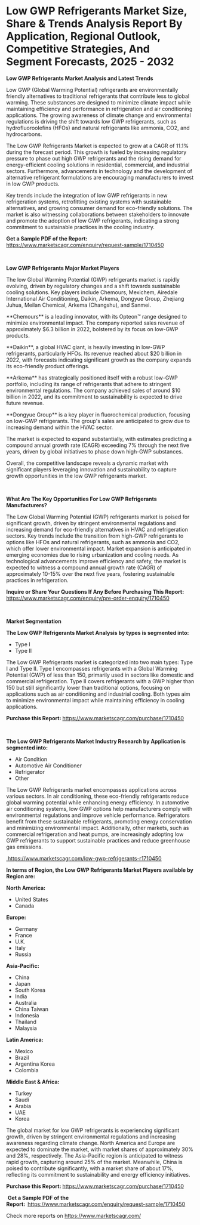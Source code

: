<p><h1>Low GWP Refrigerants Market Size, Share & Trends Analysis Report By Application, Regional Outlook, Competitive Strategies, And Segment Forecasts, 2025 - 2032</h1></p><p><strong>Low GWP Refrigerants Market Analysis and Latest Trends</strong></p>
<p><p>Low GWP (Global Warming Potential) refrigerants are environmentally friendly alternatives to traditional refrigerants that contribute less to global warming. These substances are designed to minimize climate impact while maintaining efficiency and performance in refrigeration and air conditioning applications. The growing awareness of climate change and environmental regulations is driving the shift towards low GWP refrigerants, such as hydrofluoroolefins (HFOs) and natural refrigerants like ammonia, CO2, and hydrocarbons.</p><p>The Low GWP Refrigerants Market is expected to grow at a CAGR of 11.1% during the forecast period. This growth is fueled by increasing regulatory pressure to phase out high GWP refrigerants and the rising demand for energy-efficient cooling solutions in residential, commercial, and industrial sectors. Furthermore, advancements in technology and the development of alternative refrigerant formulations are encouraging manufacturers to invest in low GWP products. </p><p>Key trends include the integration of low GWP refrigerants in new refrigeration systems, retrofitting existing systems with sustainable alternatives, and growing consumer demand for eco-friendly solutions. The market is also witnessing collaborations between stakeholders to innovate and promote the adoption of low GWP refrigerants, indicating a strong commitment to sustainable practices in the cooling industry.</p></p>
<p><strong>Get a Sample PDF of the Report:&nbsp;</strong> <a href="https://www.marketscagr.com/enquiry/request-sample/1710450?utm_campaign=3195&utm_medium=2&utm_source=Github&utm_content=ia&utm_term=27032025&utm_id=low-gwp-refrigerants">https://www.marketscagr.com/enquiry/request-sample/1710450</a></p>
<p>&nbsp;</p>
<p><strong>Low GWP Refrigerants Major Market Players</strong></p>
<p><p>The low Global Warming Potential (GWP) refrigerants market is rapidly evolving, driven by regulatory changes and a shift towards sustainable cooling solutions. Key players include Chemours, Mexichem, Airedale International Air Conditioning, Daikin, Arkema, Dongyue Group, Zhejiang Juhua, Meilan Chemical, Arkema (Changshu), and Sanmei.</p><p>**Chemours** is a leading innovator, with its Opteon™ range designed to minimize environmental impact. The company reported sales revenue of approximately $6.3 billion in 2022, bolstered by its focus on low-GWP products.</p><p>**Daikin**, a global HVAC giant, is heavily investing in low-GWP refrigerants, particularly HFOs. Its revenue reached about $20 billion in 2022, with forecasts indicating significant growth as the company expands its eco-friendly product offerings.</p><p>**Arkema** has strategically positioned itself with a robust low-GWP portfolio, including its range of refrigerants that adhere to stringent environmental regulations. The company achieved sales of around $10 billion in 2022, and its commitment to sustainability is expected to drive future revenue.</p><p>**Dongyue Group** is a key player in fluorochemical production, focusing on low-GWP refrigerants. The group's sales are anticipated to grow due to increasing demand within the HVAC sector.</p><p>The market is expected to expand substantially, with estimates predicting a compound annual growth rate (CAGR) exceeding 7% through the next five years, driven by global initiatives to phase down high-GWP substances.</p><p>Overall, the competitive landscape reveals a dynamic market with significant players leveraging innovation and sustainability to capture growth opportunities in the low GWP refrigerants market.</p></p>
<p>&nbsp;</p>
<p><strong>What Are The Key Opportunities For Low GWP Refrigerants Manufacturers?</strong></p>
<p><p>The Low Global Warming Potential (GWP) refrigerants market is poised for significant growth, driven by stringent environmental regulations and increasing demand for eco-friendly alternatives in HVAC and refrigeration sectors. Key trends include the transition from high-GWP refrigerants to options like HFOs and natural refrigerants, such as ammonia and CO2, which offer lower environmental impact. Market expansion is anticipated in emerging economies due to rising urbanization and cooling needs. As technological advancements improve efficiency and safety, the market is expected to witness a compound annual growth rate (CAGR) of approximately 10-15% over the next five years, fostering sustainable practices in refrigeration.</p></p>
<p><strong>Inquire or Share Your Questions If Any Before Purchasing This Report:</strong> <a href="https://www.marketscagr.com/enquiry/pre-order-enquiry/1710450?utm_campaign=3195&utm_medium=2&utm_source=Github&utm_content=ia&utm_term=27032025&utm_id=low-gwp-refrigerants">https://www.marketscagr.com/enquiry/pre-order-enquiry/1710450</a></p>
<p>&nbsp;</p>
<p><strong>Market Segmentation</strong></p>
<p><strong>The Low GWP Refrigerants Market Analysis by types is segmented into:</strong></p>
<p><ul><li>Type I</li><li>Type II</li></ul></p>
<p><p>The Low GWP Refrigerants market is categorized into two main types: Type I and Type II. Type I encompasses refrigerants with a Global Warming Potential (GWP) of less than 150, primarily used in sectors like domestic and commercial refrigeration. Type II covers refrigerants with a GWP higher than 150 but still significantly lower than traditional options, focusing on applications such as air conditioning and industrial cooling. Both types aim to minimize environmental impact while maintaining efficiency in cooling applications.</p></p>
<p><strong>Purchase this Report:&nbsp;</strong><a href="https://www.marketscagr.com/purchase/1710450?utm_campaign=3195&utm_medium=2&utm_source=Github&utm_content=ia&utm_term=27032025&utm_id=low-gwp-refrigerants">https://www.marketscagr.com/purchase/1710450</a></p>
<p>&nbsp;</p>
<p><strong>The Low GWP Refrigerants Market Industry Research by Application is segmented into:</strong></p>
<p><ul><li>Air Condition</li><li>Automotive Air Conditioner</li><li>Refrigerator</li><li>Other</li></ul></p>
<p><p>The Low GWP Refrigerants market encompasses applications across various sectors. In air conditioning, these eco-friendly refrigerants reduce global warming potential while enhancing energy efficiency. In automotive air conditioning systems, low GWP options help manufacturers comply with environmental regulations and improve vehicle performance. Refrigerators benefit from these sustainable refrigerants, promoting energy conservation and minimizing environmental impact. Additionally, other markets, such as commercial refrigeration and heat pumps, are increasingly adopting low GWP refrigerants to support sustainable practices and reduce greenhouse gas emissions.</p></p>
<p><a href="https://www.marketscagr.com/low-gwp-refrigerants-r1710450?utm_campaign=3195&utm_medium=2&utm_source=Github&utm_content=ia&utm_term=27032025&utm_id=low-gwp-refrigerants">&nbsp;https://www.marketscagr.com/low-gwp-refrigerants-r1710450</a></p>
<p><strong>In terms of Region, the Low GWP Refrigerants Market Players available by Region are:</strong></p>
<p>
    <p> <strong> North America: </strong>
        <ul>
            <li>United States</li>
            <li>Canada</li>
        </ul>
        </p> 
    <p> <strong> Europe: </strong>
        <ul>
            <li>Germany</li>
            <li>France</li>
            <li>U.K.</li>
            <li>Italy</li>
            <li>Russia</li>
        </ul>
        </p> 
    <p> <strong> Asia-Pacific: </strong>
        <ul>
            <li>China</li>
            <li>Japan</li>
            <li>South Korea</li>
            <li>India</li>
            <li>Australia</li>
            <li>China Taiwan</li>
            <li>Indonesia</li>
            <li>Thailand</li>
            <li>Malaysia</li>
        </ul>
        </p> 
    <p> <strong> Latin America: </strong>
        <ul>
            <li>Mexico</li>
            <li>Brazil</li>
            <li>Argentina Korea</li>
            <li>Colombia</li>
        </ul>
        </p> 
    <p> <strong> Middle East & Africa: </strong>
        <ul>
            <li>Turkey</li>
            <li>Saudi</li>
            <li>Arabia</li>
            <li>UAE</li>
            <li>Korea</li>
        </ul>
    </p>
    </p>
<p><p>The global market for low GWP refrigerants is experiencing significant growth, driven by stringent environmental regulations and increasing awareness regarding climate change. North America and Europe are expected to dominate the market, with market shares of approximately 30% and 28%, respectively. The Asia-Pacific region is anticipated to witness rapid growth, capturing around 25% of the market. Meanwhile, China is poised to contribute significantly, with a market share of about 17%, reflecting its commitment to sustainability and energy efficiency initiatives.</p></p>
<p><strong>Purchase this Report: </strong><a href="https://www.marketscagr.com/purchase/1710450?utm_campaign=3195&utm_medium=2&utm_source=Github&utm_content=ia&utm_term=27032025&utm_id=low-gwp-refrigerants">https://www.marketscagr.com/purchase/1710450</a></p>
<p>&nbsp;<strong>Get a Sample PDF of the Report:&nbsp;&nbsp;</strong><a href="https://www.marketscagr.com/enquiry/request-sample/1710450?utm_campaign=3195&utm_medium=2&utm_source=Github&utm_content=ia&utm_term=27032025&utm_id=low-gwp-refrigerants">https://www.marketscagr.com/enquiry/request-sample/1710450</a></p>
<p><strong></strong></p>
<p>Check more reports on <a href="https://www.marketscagr.com/?utm_campaign=3195&utm_medium=2&utm_source=Github&utm_content=ia&utm_term=27032025&utm_id=low-gwp-refrigerants">https://www.marketscagr.com/</a></p>